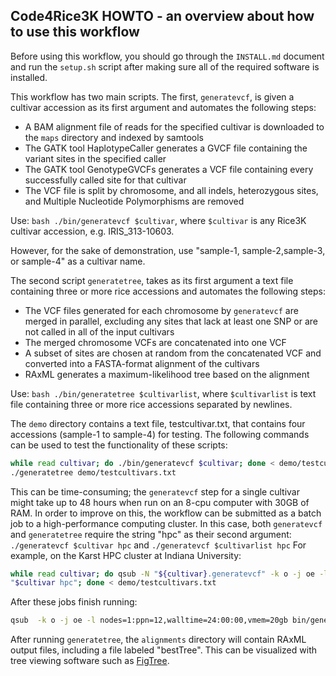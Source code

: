 ## Code4Rice3K HOWTO - an overview about how to use this workflow

Before using this workflow, you should go through the `INSTALL.md` document and run the `setup.sh` script after making sure all of the required software is installed. 

This workflow has two main scripts. 
The first, `generatevcf`, is given a cultivar accession as its first argument and automates the following steps:
- A BAM alignment file of reads for the specified cultivar is downloaded to the `maps` directory and indexed by samtools
- The GATK tool HaplotypeCaller generates a GVCF file containing the variant sites in the specified caller
- The GATK tool GenotypeGVCFs generates a VCF file containing every successfully called site for that cultivar
- The VCF file is split by chromosome, and all indels, heterozygous sites, and Multiple Nucleotide Polymorphisms are removed

Use: `bash ./bin/generatevcf $cultivar`, where `$cultivar` is any Rice3K cultivar accession, e.g. IRIS_313-10603.

However, for the sake of demonstration, use "sample-1, sample-2,sample-3, or sample-4" as a cultivar name.  

The second script `generatetree`, takes as its first argument a text file containing three or more rice accessions and automates the following steps:
- The VCF files generated for each chromosome by `generatevcf` are merged in parallel, excluding any sites that lack at least one SNP or are not called in all of the input cultivars
- The merged chromosome VCFs are concatenated into one VCF
- A subset of sites are chosen at random from the concatenated VCF and converted into a FASTA-format alignment of the cultivars
- RAxML generates a maximum-likelihood tree based on the alignment

Use: `bash ./bin/generatetree $cultivarlist`, where `$cultivarlist` is text file containing three or more rice accessions separated by 
newlines.

The `demo` directory contains a text file, testcultivar.txt, that contains four accessions (sample-1 to sample-4) for testing.
The following commands can be used to test the functionality of these scripts:
```bash
while read cultivar; do ./bin/generatevcf $cultivar; done < demo/testcultivars.txt  
./generatetree demo/testcultivars.txt
```

This can be time-consuming; the `generatevcf` step for a single cultivar might take up to 48 hours when run on an 8-cpu computer with 30GB of RAM.
In order to improve on this, the workflow can be submitted as a batch job to a high-performance computing cluster.
In this case, both `generatevcf` and `generatetree` require the string "hpc" as their second argument: `./generatevcf $cultivar hpc` and `./generatevcf $cultivarlist hpc`
For example, on the Karst HPC cluster at Indiana University:
```bash
while read cultivar; do qsub -N "${cultivar}.generatevcf" -k o -j oe -l nodes=1:ppn=12,walltime=24:00:00,vmem=20gb bin/generatevcf -F 
"$cultivar hpc"; done < demo/testcultivars.txt
```

After these jobs finish running:
```bash
qsub  -k o -j oe -l nodes=1:ppn=12,walltime=24:00:00,vmem=20gb bin/generatetree -F '${PBS_O_WORKDIR}/demo/testcultivars.txt hpc'
```

After running `generatetree`, the `alignments` directory will contain RAxML output files, including a file labeled "bestTree".
This can be visualized with tree viewing software such as [FigTree](http://tree.bio.ed.ac.uk/software/figtree/).
